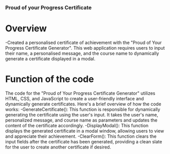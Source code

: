 ### Proud of your Progress Certificate
# Overview
-Created a personalised certificate of achievement with the "Proud of Your Progress Certificate Generator". This web application requires users to input their name, a personalised message, and the course name to dynamically generate a certificate displayed in a modal.

# Function of the code
The code for the "Proud of Your Progress Certificate Generator" utilizes HTML, CSS, and JavaScript to create a user-friendly interface and dynamically generate certificates. Here's a brief overview of how the code works:
-GenerateCertificate(): This function is responsible for dynamically generating the certificate using the user's input. It takes the user's name, personalized message, and course name as parameters and updates the content of the certificate accordingly.
-DisplayModal(): This function displays the generated certificate in a modal window, allowing users to view and appreciate their achievement.
-ClearForm(): This function clears the input fields after the certificate has been generated, providing a clean slate for the user to create another certificate if desired.
